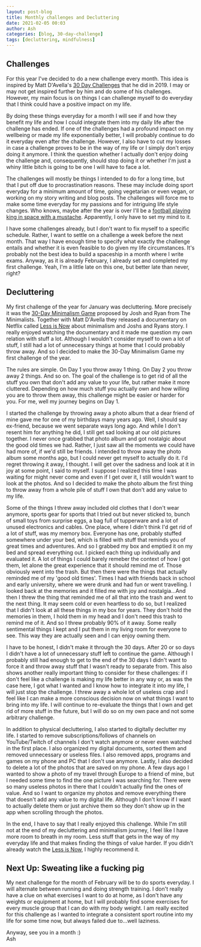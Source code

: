```yaml
---
layout: post-blog
title: Monthly challenges and Decluttering
date: 2021-02-05 00:03
author: Ash
categories: [blog, 30-day-challenge]
tags: [decluttering, mindfulness]
---
```


## Challenges

For this year I've decided to do a new challenge every month. This idea is inspired by Matt D'Avella's [30 Day Challenges](https://www.youtube.com/watch?v=4D0HRrl2P1o&amp;list=PLXKuahfdkl6zkBULJhEMNy_RnErOYXwJk) that he did in 2019. I may or may not get inspired further by him and do some of his challenges. However, my main focus is on things I can challenge myself to do everyday that I think could have a positive impact on my life.

By doing these things everyday for a month I will see if and how they benefit my life and how I could integrate them into my daily life after the challenge has ended. If one of the challenges had a profound impact on my wellbeing or made my life exponentially better, I will probably continue to do it everyday even after the challenge. However, I also have to cut my losses in case a challenge proves to be in the way of my life or I simply don't enjoy doing it anymore. I think the question whether I actually don't enjoy doing the challenge and, consequently, should stop doing it or whether I'm just a whiny little bitch is going to be one I will have to face a lot.

The challenges will mostly be things I intended to do for a long time, but that I put off due to procrastination reasons. These may include doing sport everyday for a minimum amount of time, going vegetarian or even vegan, or working on my story writing and blog posts. The challenges will force me to make some time everyday for my passions and for intriguing life style changes. Who knows, maybe after the year is over I'll be a [football playing king in space with a mustache](https://www.youtube.com/watch?v=zQX-66yB51Q). Apparently, I only have to set my mind to it.

I have some challenges already, but I don't want to fix myself to a specific schedule. Rather, I want to settle on a challenge a week before the next month. That way I have enough time to specify what exactly the challenge entails and whether it is even feasible to do given my life circumstances. It's probably not the best idea to build a spaceship in a month where I write exams. Anyway, as it is already February, I already set and completed my first challenge. Yeah, I'm a little late on this one, but better late than never, right?

## Decluttering

My first challenge of the year for January was decluttering. More precisely it was the [30-Day Minimalism Game](https://www.theminimalists.com/game/) proposed by Josh and Ryan from The Minimalists. Together with Matt D'Avella they released a documentary on Netflix called [Less is Now](https://www.youtube.com/watch?v=jn-xbOCZOiQ) about minimalism and Joshs and Ryans story. I really enjoyed watching the documentary and it made me question my own relation with stuff a lot. Although I wouldn't consider myself to own a lot of stuff, I still had a lot of unnecessary things at home that I could probably throw away. And so I decided to make the 30-Day Minimalism Game my first challenge of the year.

The rules are simple. On Day 1 you throw away 1 thing. On Day 2 you throw away 2 things. And so on. The goal of the challenge is to get rid of all the stuff you own that don't add any value to your life, but rather make it more cluttered. Depending on how much stuff you actually own and how willing you are to throw them away, this challenge might be easier or harder for you. For me, well my journey begins on Day 1.

I started the challenge by throwing away a photo album that a dear friend of mine gave me for one of my birthdays many years ago. Well, I should say ex-friend, because we went separate ways long ago. And while I don't resent him for anything he did, I still get sad looking at our old pictures together. I never once grabbed that photo album and got nostalgic about the good old times we had. Rather, I just saw all the moments we could have had more of, if we'd still be friends. I intended to throw away the photo album some months ago, but I could never get myself to actually do it. I'd regret throwing it away, I thought. I will get over the sadness and look at it in joy at some point, I said to myself. I suppose I realized this time I was waiting for might never come and even if I get over it, I still wouldn't want to look at the photos. And so I decided to make the photo album the first thing to throw away from a whole pile of stuff I own that don't add any value to my life.

Some of the things I threw away included old clothes that I don't wear anymore, sports gear for sports that I tried out but never sticked to, bunch of small toys from surprise eggs, a bag full of tupperware and a lot of unused electronics and cables. One place, where I didn't think I'd get rid of a lot of stuff, was my memory box. Everyone has one, probably stuffed somewhere under your bed, which is filled with stuff that reminds you of great times and adventures. And so I grabbed my box and emptied it on my bed and spread everything out. I picked each thing up individually and evaluated it. A lot of things I could barely remeber the context of how I got them, let alone the great experience that it should remind me of. Those obviously went into the trash. But then there were the things that actually reminded me of my 'good old times'. Times I had with friends back in school and early university, where we were drunk and had fun or went travelling. I looked back at the memories and it filled me with joy and nostalgia...And then I threw the thing that reminded me of all that into the trash and went to the next thing. It may seem cold or even heartless to do so, but I realized that I didn't look at all these things in my box for years. They don't hold the memories in them, I hold them in my head and I don't need this trash to remind me of it. And so I threw probably 90% of it away. Some really sentimental things I kept and I put them in my living room for everyone to see. This way they are actually seen and I can enjoy owning them.

I have to be honest, I didn't make it through the 30 days. After 20 or so days I didn't have a lot of unnecessary stuff left to continue the game. Although I probably still had enough to get to the end of the 30 days I didn't want to force it and throw away stuff that I wasn't ready to separate from. This also shows another really important thing to consider for these challenges: if I don't feel like a challenge is making my life better in any way or, as was the case here, I got what I wanted and I know how to integrate it into my life, I will just stop the challenge. I threw away a whole lot of useless crap and I feel like I can make a more conscious decision now on what things I want to bring into my life. I will continue to re-evaluate the things that I own and get rid of more stuff in the future, but I will do so on my own pace and not some arbitrary challenge.

In addition to physical decluttering, I also started to digitally declutter my life. I started to remove subscriptions/follows of channels on YouTube/Twitch of channels I don't watch anymore or never even watched in the first place. I also organized my digital documents, sorted them and removed unnecessary or useless files. I also removed apps, programs and games on my phone and PC that I don't use anymore. Lastly, I also decided to delete a lot of the photos that are saved on my phone. A few days ago I wanted to show a photo of my travel through Europe to a friend of mine, but I needed some time to find the one picture I was searching for. There were so many useless photos in there that I couldn't actually find the ones of value. And so I want to organize my photos and remove everything there that doesn't add any value to my digital life. Although I don't know if I want to actually delete them or just archive them so they don't show up in the app when scrolling through the photos.

In the end, I have to say that I really enjoyed this challenge. While I'm still not at the end of my decluttering and minimalism journey, I feel like I have more room to breath in my room. Less stuff that gets in the way of my everyday life and that makes finding the things of value harder. If you didn't already watch the [Less is Now](https://www.youtube.com/watch?v=jn-xbOCZOiQ), I highly recommend it.

## Next Up: Sweating like a fucking pig

My next challenge for the month of February will be to do sports everyday. I will alternate between running and doing strength training. I don't really have a clue on what exercises I want to do at home, as I don't have any weights or equipment at home, but I will probably find some exercises for every muscle group that I can do with my body weight. I am really excited for this challenge as I wanted to integrate a consistent sport routine into my life for some time now, but always failed due to...well laziness.

Anyway, see you in a month :)  
Ash
